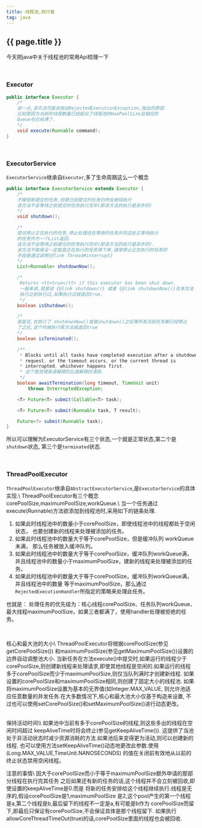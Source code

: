 ```yaml
---
title: 线程池,执行者
tag: java
---
```


## {{ page.title }}
今天把java中关于线程池的常用Api梳理一下

<br/>

### Executor

~~~ java
public interface Executor {
    /*
    说一点,该方法可能会抛出RejectedExecutionException,抛出的原因
    比如是因为当前的线程数量已经超出了线程池的maxPoolSize且相应的
    Queue也已经满了.
    */
    void execute(Runnable command);
}
~~~

<br/>

### ExecutorService
`ExecutorService`继承自`Executor`,多了生命周期这么一个概念

~~~ java
public interface ExecutorService extends Executor {
    /*
    不接受新提交的任务,但是已经提交的任务仍然会继续执行
    该方法不会等待之前提交的任务执行完毕(即该方法的执行是异步的)
    */
    void shutdown();

    /*
    尝试停止正在执行的任务,停止处理还在等待的任务并将这些正等待执行
    的任务作为一个List返回.
    该方法不会等待之前提交的任务执行完毕(即该方法的执行是异步的).
    该方法不能保证一定能是正在执行的任务停下来.通常停止正在执行的任务的
    手段是通过调用{@link Thread#interrupt}
    */
    List<Runnable> shutdownNow();

    /*
     Returns <tt>true</tt> if this executor has been shut down.
     一般来讲,就是说 {@link shutdown()} 或者 {@link shutdownNow()}在本方法
     执行之前执行过,如果执行过就返回true.
     */
    boolean isShutdown();

    /*
    就是说,在执行了 shutdownNow()或者shutdown()之后等所有活跃任务都已经停止
    了之后,这个时候执行笨方法就返回true
    */
    boolean isTerminated();

    /**
     * Blocks until all tasks have completed execution after a shutdown
     * request, or the timeout occurs, or the current thread is
     * interrupted, whichever happens first.
     * 这个我觉得英语解释的比我解释的清除.
     */
    boolean awaitTermination(long timeout, TimeUnit unit)
        throws InterruptedException;

    <T> Future<T> submit(Callable<T> task);

    <T> Future<T> submit(Runnable task, T result);

    Future<?> submit(Runnable task);
}
~~~

所以可以理解为ExecutorService有三个状态,一个就是正常状态,第二个是`shutdown`状态,
第三个是`terminated`状态.

<br/>

### ThreadPoolExecutor
`ThreadPoolExecutor`继承自`AbstractExecutorService`,是`ExecutorService`的具体
实现.\\
ThreadPoolExecutor有三个概念corePoolSize,maximumPoolSize,workQueue.\\
当一个任务通过execute(Runnable)方法欲添加到线程池时,采用如下的链条处理.

1. 如果此时线程池中的数量小于corePoolSize，即使线程池中的线程都处于空闲状态，
也要创建新的线程来处理被添加的任务。
2. 如果此时线程池中的数量大于等于corePoolSize，但是缓冲队列 workQueue未满，
那么任务被放入缓冲队列。
3. 如果此时线程池中的数量大于等于corePoolSize，缓冲队列workQueue满，
并且线程池中的数量小于maximumPoolSize，建新的线程来处理被添加的任务。
4. 如果此时线程池中的数量大于等于corePoolSize，缓冲队列workQueue满，并且线程池中的数量
等于maximumPoolSize，那么通过`RejectedExecutionHandler`所指定的策略来处理此任务。

也就是：
处理任务的优先级为：核心线程corePoolSize、任务队列workQueue、
最大线程maximumPoolSize，如果三者都满了，使用handler处理被拒绝的任务。

<br/>

核心和最大池的大小\\
ThreadPoolExecutor将根据corePoolSize(参见getCorePoolSize())
和maximumPoolSize(参见getMaximumPoolSize())设置的边界自动调整池大小.
当新任务在方法execute()中提交时,如果运行的线程少于
corePoolSize,则创建新线程来处理请求,即使其他线程是空闲的.如果运行的线程
多于corePoolSize而少于maximumPoolSize,则仅当队列满时才创建新线程.
如果设置的corePoolSize和maximumPoolSize相同,则创建了固定大小的线程池.
如果将maximumPoolSize设置为基本的无界值(如Integer.MAX_VALUE,
则允许池适应任意数量的并发任务.在大多数情况下,核心和最大池大小仅基于构造来设置,
不过也可以使用setCorePoolSize()和setMaximumPoolSize()进行动态更改。

<br/>
保持活动时间\\
如果池中当前有多于corePoolSize的线程,则这些多出的线程在空闲时间超过
keepAliveTime时将会终止(参见getKeepAliveTime()).
这提供了当池处于非活动状态时减少资源消耗的方法.如果池后来变得更为活动,则可以创建新的线程.
也可以使用方法setKeepAliveTime()动态地更改此参数.使用(Long.MAX_VALUE,TimeUnit.NANOSECONDS)
的值在关闭前有效地从以前的终止状态禁用空闲线程。

<br/>

注意的事情\\
因大于corePoolSize而小于等于maximumPoolSize额外申请的那部分线程在执行完其任务
之后如果还有新的任务的话,这个线程并不会立刻被回收,即使设置的keepAliveTime是0.而是
将新的任务安排给这个线程继续执行.线程是无序的,假设corePoolSize是1,maximumPoolSize
是2,这个pool产生的第一个线程是a,第二个线程是b,最后留下的线程不一定是a,有可能是b作为
corePoolSize而留下,即最后只保证有corePoolSize,不会保证具体是那个线程留下.
如果执行allowCoreThreadTimeOut(true)的话,corePoolSize里面的线程也会被回收.



